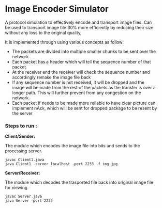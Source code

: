 # Image Encoder Simulator

A protocol simulation to effectively encode and transport image files. 
Can be used to transport image file 30% more efficiently by reducing their size without any loss to the original quality,

It is implemented through using various concepts as follow:
- The packets are divided into multiple smaller chunks to be sent over the network
- Each packet has a header which will tell the sequence number of that packet
- At the receiver end the receiver will check the sequence number and accordingly
remake the image file back
- If any sequence number is not received, it will be dropped and the image will be
made from the rest of the packets as the transfer is over a longer path. This will
further prevent from any congestion on the network.
- Each packet if needs to be made more reliable to have clear picture can implement
nAck, which will be sent for dropped package to be resent by the server


### Steps to run : 

**Client/Sender:**

The module which encodes the image file into bits and sends to the processing server.
```
javac Client1.java
java Client1 -server localhost -port 2233 -f img.jpg
```

**Server/Receiver:**

The module which decodes the trasported file back into original image file for viewing.
```
javac Server.java
java Server -port 2233
```



